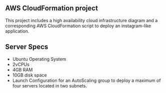 ## AWS CloudFormation project

This project includes a high availability cloud infrastructure diagram and a corresponding AWS CloudFormation script to deploy an instagram-like application.
## Server Specs
- Ubuntu Operating System
- 2vCPUs
- 4GB RAM
- 10GB disk space
- Launch Configuration for an AutoScaling group to deploy a maximum of four servers located in two subnets.
